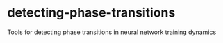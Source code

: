 # detecting-phase-transitions
Tools for detecting phase transitions in neural network training dynamics
